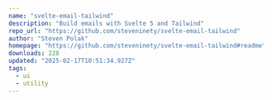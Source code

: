 ```yaml
---
name: "svelte-email-tailwind"
description: "Build emails with Svelte 5 and Tailwind"
repo_url: "https://github.com/steveninety/svelte-email-tailwind"
author: "Steven Polak"
homepage: "https://github.com/steveninety/svelte-email-tailwind#readme"
downloads: 228
updated: "2025-02-17T10:51:34.927Z"
tags: 
  - ui
  - utility
---
```


